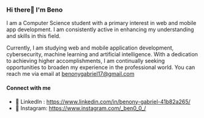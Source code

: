 ### Hi there👋 I'm Beno

I am a Computer Science student with a primary interest in web and mobile app development. I am consistently active in enhancing my understanding and skills in this field. 

Currently, I am studying web and mobile application development, cybersecurity, machine learning and artificial intelligence. With a dedication to achieving higher accomplishments, I am continually seeking opportunities to broaden my experience in the professional world. You can reach me via email at benonygabriel17@gmail.com

#### Connect with me
- 💼 LinkedIn : https://www.linkedin.com/in/benony-gabriel-41b82a265/
- 💢 Instagram: https://www.instagram.com/_ben0_0_/
